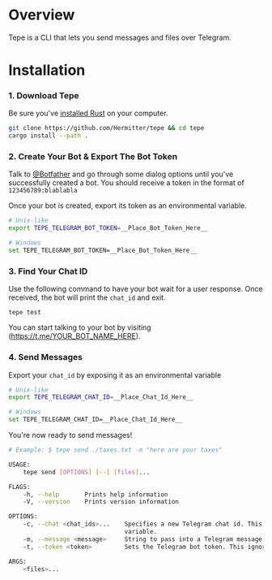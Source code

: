 # Overview

Tepe is a CLI that lets you send messages and files over Telegram.

# Installation

### 1. Download Tepe

Be sure you've [installed Rust](http://rustup.rs/) on your computer.

```bash
git clone https://github.com/Hermitter/tepe && cd tepe
cargo install --path .
```

### 2. Create Your Bot & Export The Bot Token

Talk to [@Botfather](https://t.me/botfather) and go through some dialog options until you've successfully created a bot. You should receive a token in the format of `123456789:blablabla`

Once your bot is created, export its token as an environmental variable.

```bash
# Unix-like
export TEPE_TELEGRAM_BOT_TOKEN=__Place_Bot_Token_Here__
```

```bash
# Windows
set TEPE_TELEGRAM_BOT_TOKEN=__Place_Bot_Token_Here__
```

### 3. Find Your Chat ID

Use the following command to have your bot wait for a user response. Once received, the bot will print the `chat_id` and exit.

```
tepe test
```

You can start talking to your bot by visiting (https://t.me/YOUR_BOT_NAME_HERE).

### 4. Send Messages

Export your `chat_id` by exposing it as an environmental variable

```bash
# Unix-like
export TEPE_TELEGRAM_CHAT_ID=__Place_Chat_Id_Here__
```

```bash
# Windows
set TEPE_TELEGRAM_CHAT_ID=__Place_Chat_Id_Here__
```

You're now ready to send messages!

```bash
# Example: $ tepe send ./taxes.txt -m "here are your taxes"

USAGE:
    tepe send [OPTIONS] [--] [files]...

FLAGS:
    -h, --help       Prints help information
    -V, --version    Prints version information

OPTIONS:
    -c, --chat <chat_ids>...    Specifies a new Telegram chat id. This will not ignore the TEPE_TELEGRAM_CHAT_ID
                                variable.
    -m, --message <message>     String to pass into a Telegram message.
    -t, --token <token>         Sets the Telegram bot token. This ignores the TEPE_TELEGRAM_BOT_TOKEN variable.

ARGS:
    <files>...
```
